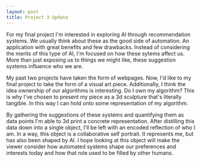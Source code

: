 ```yaml
---
layout: post
title: Project 3 Update
---
```


For my final project I'm interested in exploring AI through recommendation systems. We usually think about these as the good side of automation. An application with great benefits and few drawbacks. Instead of considering the merits of this type of AI, I'm focused on how these sytems affect us. More than just exposing us to things we might like, these suggestion systems influence who we are.

My past two projects have taken the form of webpages. Now, I'd like to my final project to take the form of a visual art piece. Additionally, I think the idea ownership of our algorithms is interesting. Do I own my algorithm? This is why I've chosen to present my piece as a 3d sculpture that's literally tangible. In this way I can hold onto some representation of my algorithm.

By gathering the suggestions of these systems and quantifying them as data points I'm able to 3d print a concrete representation. After distilling this data down into a single object, I'll be left with an encoded reflection of who I am. In a way, this object is a collaborative self portrait. It represents me, but has also been shaped by AI. I hope looking at this object will make the viewer consider how automated systems shape our preferences and interests today and how that role used to be filled by other humans.
